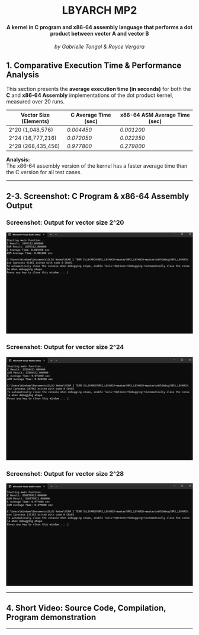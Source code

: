 <h1 align = "center"> <b> LBYARCH MP2 </b> </h1>
<h4 align = "center"> A kernel in C program and x86-64 assembly language that performs a dot product between vector A and vector B </h4>
<p align = "center"> <i> by Gabrielle Tongol & Royce Vergara </i> </p>

## 1. Comparative Execution Time & Performance Analysis

This section presents the **average execution time (in seconds)** for both the **C** and **x86-64 Assembly** implementations of the dot product kernel, measured over 20 runs.

| Vector Size (Elements)   | C Average Time (sec) | x86-64 ASM Average Time (sec)  |
|--------------------------|----------------------|--------------------------------|
| 2^20 (1,048,576)         | *0.004450*           | *0.001200*                     |
| 2^24 (16,777,216)        | *0.072050*           | *0.022350*                     |
| 2^28 (268,435,456)       | *0.977800*           | *0.279800*                     |

**Analysis:**  
The x86-64 assembly version of the kernel has a faster average time than the C version for all test cases.

---

## 2-3. Screenshot: C Program & x86-64 Assembly Output

### Screenshot: Output for vector size 2^20
![Output1](./Output1.png)

### Screenshot: Output for vector size 2^24
![Output2](./Output2.png)

### Screenshot: Output for vector size 2^28
![Output3](./Output3.png)

---

## 4. Short Video: Source Code, Compilation, Program demonstration


---
